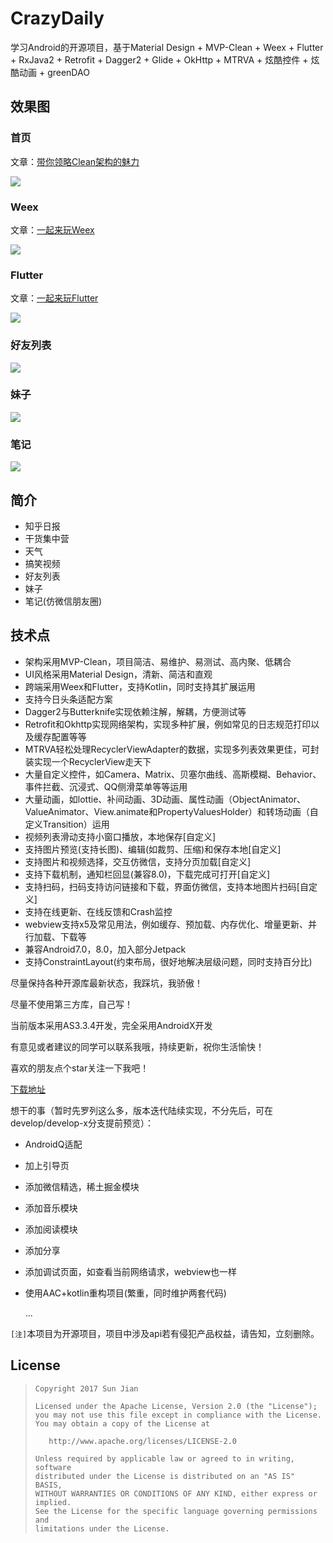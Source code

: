 # CrazyDaily
学习Android的开源项目，基于Material Design + MVP-Clean + Weex + Flutter +  RxJava2 + Retrofit + Dagger2 + Glide + OkHttp + MTRVA + 炫酷控件 + 炫酷动画 + greenDAO

## 效果图
### 首页
文章：[带你领略Clean架构的魅力](http://crazysunj.com/2017/09/25/%E5%B8%A6%E4%BD%A0%E9%A2%86%E7%95%A5Clean%E6%9E%B6%E6%9E%84%E7%9A%84%E9%AD%85%E5%8A%9B/)

![](https://github.com/crazysunj/crazysunj.github.io/blob/master/img/app_crazydaily.gif)

### Weex
文章：[一起来玩Weex](http://crazysunj.com/2018/03/16/%E4%B8%80%E8%B5%B7%E6%9D%A5%E7%8E%A9Weex/)

![](https://github.com/crazysunj/crazysunj.github.io/blob/master/img/demo_weex.gif)

### Flutter
文章：[一起来玩Flutter](http://crazysunj.com/2019/01/22/%E4%B8%80%E8%B5%B7%E6%9D%A5%E7%8E%A9Flutter/)

![](https://github.com/crazysunj/crazysunj.github.io/blob/master/img/ic_app_flutter.gif)

### 好友列表

![](https://github.com/crazysunj/crazysunj.github.io/blob/master/img/crazydaily_anim.gif)

### 妹子

![](https://github.com/crazysunj/crazysunj.github.io/blob/master/img/crazydaily_photo.gif)

### 笔记

![](https://github.com/crazysunj/crazysunj.github.io/blob/master/img/gif_note.gif)

## 简介
* 知乎日报
* 干货集中营
* 天气
* 搞笑视频
* 好友列表
* 妹子
* 笔记(仿微信朋友圈)

## 技术点
* 架构采用MVP-Clean，项目简洁、易维护、易测试、高内聚、低耦合
* UI风格采用Material Design，清新、简洁和直观
* 跨端采用Weex和Flutter，支持Kotlin，同时支持其扩展运用
* 支持今日头条适配方案
* Dagger2与Butterknife实现依赖注解，解耦，方便测试等
* Retrofit和Okhttp实现网络架构，实现多种扩展，例如常见的日志规范打印以及缓存配置等等
* MTRVA轻松处理RecyclerViewAdapter的数据，实现多列表效果更佳，可封装实现一个RecyclerView走天下
* 大量自定义控件，如Camera、Matrix、贝塞尔曲线、高斯模糊、Behavior、事件拦截、沉浸式、QQ侧滑菜单等等运用
* 大量动画，如lottie、补间动画、3D动画、属性动画（ObjectAnimator、ValueAnimator、View.animate和PropertyValuesHolder）和转场动画（自定义Transition）运用
* 视频列表滑动支持小窗口播放，本地保存\[自定义\]
* 支持图片预览(支持长图)、编辑(如裁剪、压缩)和保存本地\[自定义\]
* 支持图片和视频选择，交互仿微信，支持分页加载\[自定义\]
* 支持下载机制，通知栏回显(兼容8.0)，下载完成可打开\[自定义\]
* 支持扫码，扫码支持访问链接和下载，界面仿微信，支持本地图片扫码\[自定义\]
* 支持在线更新、在线反馈和Crash监控
* webview支持x5及常见用法，例如缓存、预加载、内存优化、增量更新、并行加载、下载等
* 兼容Android7.0，8.0，加入部分Jetpack
* 支持ConstraintLayout(约束布局，很好地解决层级问题，同时支持百分比)

尽量保持各种开源库最新状态，我踩坑，我骄傲！

尽量不使用第三方库，自己写！

当前版本采用AS3.3.4开发，完全采用AndroidX开发

有意见或者建议的同学可以联系我哦，持续更新，祝你生活愉快！

喜欢的朋友点个star关注一下我吧！

[下载地址](https://www.pgyer.com/EbHS "https://www.pgyer.com/EbHS")

想干的事（暂时先罗列这么多，版本迭代陆续实现，不分先后，可在develop/develop-x分支提前预览）：
* AndroidQ适配
* 加上引导页
* 添加微信精选，稀土掘金模块
* 添加音乐模块
* 添加阅读模块
* 添加分享
* 添加调试页面，如查看当前网络请求，webview也一样
* 使用AAC+kotlin重构项目(繁重，同时维护两套代码)

    ...

`[注]`本项目为开源项目，项目中涉及api若有侵犯产品权益，请告知，立刻删除。
## License

> ```
> Copyright 2017 Sun Jian
>
> Licensed under the Apache License, Version 2.0 (the "License");
> you may not use this file except in compliance with the License.
> You may obtain a copy of the License at
>
>    http://www.apache.org/licenses/LICENSE-2.0
>
> Unless required by applicable law or agreed to in writing, software
> distributed under the License is distributed on an "AS IS" BASIS,
> WITHOUT WARRANTIES OR CONDITIONS OF ANY KIND, either express or implied.
> See the License for the specific language governing permissions and
> limitations under the License.
> ```
